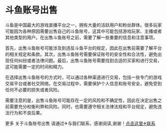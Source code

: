 # 斗鱼账号出售

斗鱼是中国最大的游戏直播平台之一，拥有大量的活跃用户和粉丝群体。很多玩家可能因为各种原因需要出售自己的斗鱼账号，这其中可能包括游戏玩家、主播或者其他类型的用户。在出售斗鱼账号之前，需要了解一些重要的信息和注意事项。

首先，出售斗鱼账号可能涉及到违反斗鱼平台的规定，因此在出售前需要了解平台的相关规定和条款。其次，出售斗鱼账号需要保证账号的安全性和合法性，避免出现任何纠纷或者法律问题。最后，出售斗鱼账号需要找到合适的买家和进行交易，这可能需要一定的时间和精力。

在选择出售斗鱼账号的方式时，可以通过各种渠道进行交易，包括一些专门的游戏交易平台或者社交网络。在交易过程中，需要保护个人信息和账号安全，避免受到任何不必要的损失或者风险。

需要注意的是，出售斗鱼账号可能存在一定的风险和不确定性，因此在决定出售之前需要充分权衡利弊和风险。同时，也需要遵守相关法律法规和平台规定，避免违法行为和不良后果。

更多 关于斗鱼账号出售 请通过✈与我们联系，感谢阅读,谢谢！[点击这里✈联系](https://t.me/LM999bot)
